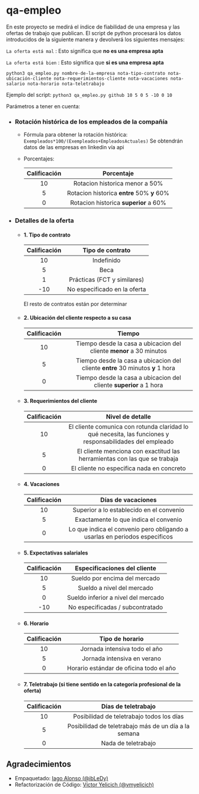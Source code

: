 # qa-empleo

En este proyecto se medirá el índice de fiabilidad de una empresa y las ofertas de trabajo que publican.
El script de python procesará los datos introducidos de la siguiente manera y devolverá los siguientes mensajes:

`La oferta está mal` : Esto significa que **no es una empresa apta**

`La oferta está bien` : Esto significa que **si es una empresa apta**


```python3 qa_empleo.py nombre-de-la-empresa nota-tipo-contrato nota-ubicación-cliente nota-requerimientos-cliente nota-vacaciones nota-salario nota-horario nota-teletrabajo```

Ejemplo del script:
```python3 qa_empleo.py github 10 5 0 5 -10 0 10```

Parámetros a tener en cuenta:
* ### Rotación histórica de los empleados de la compañía
    * Fórmula para obtener la rotación histórica: `Exempleados*100/(Exempleados+EmpleadosActuales)` Se obtendrán datos de
        las empresas en linkedin vía api
    * Porcentajes:

        | Calificación | Porcentaje
        | :------: |  :------: |
        10 | Rotacion historica menor a 50%
        5 |  Rotacion historica **entre** 50% **y** 60%
        0 |  Rotacion historica **superior** a 60%

* ### Detalles de la oferta
    *   #### 1. Tipo de contrato

          | Calificación | Tipo de contrato
        | :------: |  :------: |
        10 | Indefinido
        5 |  Beca
        1 | Prácticas (FCT y similares)
        -10 | No especificado en la oferta

        El resto de contratos están por determinar

    *   #### 2. Ubicación del cliente respecto a su casa

        | Calificación | Tiempo
        | :------: |  :------: |
        10 | Tiempo desde la casa a ubicacion del cliente **menor** a  30 minutos
        5 |  Tiempo desde la casa a ubicacion del cliente  **entre** 30 minutos **y** 1 hora
        0 |  Tiempo desde la casa a ubicacion del cliente **superior** a 1 hora

    *   #### 3. Requerimientos del cliente

        | Calificación | Nivel de detalle
        | :------: |  :------: |
        10 | El cliente comunica con rotunda claridad lo qué necesita, las funciones y responsabilidades del empleado
        5 |  El cliente menciona con exactitud las herramientas con las que se trabaja
        0 |  El cliente no especifica nada en concreto

    *   #### 4. Vacaciones

        | Calificación | Días de vacaciones
        | :------: |  :------: |
        10 | Superior a lo establecido en el convenio
        5 | Exactamente lo que indica el convenio
        0 | Lo que indica el convenio pero obligando a usarlas en periodos especificos

    *   #### 5. Expectativas salariales
        | Calificación | Especificaciones del cliente
        | :------: |  :------: |
        10 | Sueldo por encima del mercado
        5 | Sueldo a nivel del mercado
        0 | Sueldo inferior a nivel del mercado
        -10 | No especificadas / subcontratado

    *   #### 6. Horario
        | Calificación | Tipo de horario
        | :------: |  :------: |
        10 | Jornada intensiva todo el año
        5 | Jornada intensiva en verano
        0 | Horario estándar de oficina todo el año

    *   #### 7. Teletrabajo (si tiene sentido en la categoría profesional de la oferta)
        | Calificación | Días de teletrabajo
        | :------: |  :------: |
        10 | Posibilidad de teletrabajo todos los días
        5 | Posibilidad de teletrabajo más de un día a la semana
        0 | Nada de teletrabajo

## Agradecimientos

* Empaquetado: [Iago Alonso (@ibLeDy)](https://github.com/ibLeDy)
* Refactorización de Código: [Víctor Yelicich (@vmyelicich)](https://github.com/vmyelicich)

